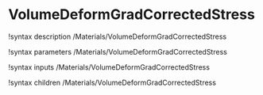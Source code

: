 <!-- MOOSE Documentation Stub: Remove this when content is added. -->

# VolumeDeformGradCorrectedStress
!syntax description /Materials/VolumeDeformGradCorrectedStress

!syntax parameters /Materials/VolumeDeformGradCorrectedStress

!syntax inputs /Materials/VolumeDeformGradCorrectedStress

!syntax children /Materials/VolumeDeformGradCorrectedStress
